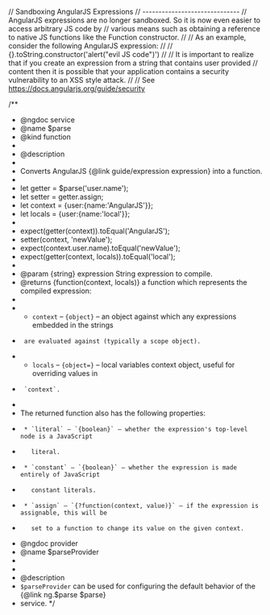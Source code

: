 // Sandboxing AngularJS Expressions
// ------------------------------
// AngularJS expressions are no longer sandboxed. So it is now even easier to access arbitrary JS code by
// various means such as obtaining a reference to native JS functions like the Function constructor.
//
// As an example, consider the following AngularJS expression:
//
// {}.toString.constructor('alert("evil JS code")')
//
// It is important to realize that if you create an expression from a string that contains user provided
// content then it is possible that your application contains a security vulnerability to an XSS style attack.
//
// See https://docs.angularjs.org/guide/security

/\*\*

- @ngdoc service
- @name $parse
- @kind function
-
- @description
-
- Converts AngularJS {@link guide/expression expression} into a function.
-
- let getter = $parse('user.name');
- let setter = getter.assign;
- let context = {user:{name:'AngularJS'}};
- let locals = {user:{name:'local'}};
-
- expect(getter(context)).toEqual('AngularJS');
- setter(context, 'newValue');
- expect(context.user.name).toEqual('newValue');
- expect(getter(context, locals)).toEqual('local');
-
- @param {string} expression String expression to compile.
- @returns {function(context, locals)} a function which represents the compiled expression:
-
- - `context` – `{object}` – an object against which any expressions embedded in the strings
-      are evaluated against (typically a scope object).
- - `locals` – `{object=}` – local variables context object, useful for overriding values in
-      `context`.
-
- The returned function also has the following properties:
-      * `literal` – `{boolean}` – whether the expression's top-level node is a JavaScript
-        literal.
-      * `constant` – `{boolean}` – whether the expression is made entirely of JavaScript
-        constant literals.
-      * `assign` – `{?function(context, value)}` – if the expression is assignable, this will be
-        set to a function to change its value on the given context.
- @ngdoc provider
- @name $parseProvider
-
-
- @description
- `$parseProvider` can be used for configuring the default behavior of the {@link ng.$parse $parse}
- service.
  \*/
